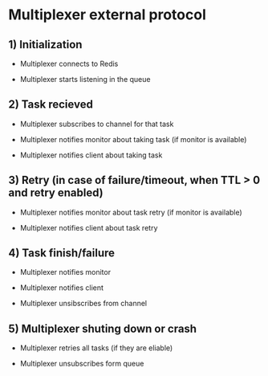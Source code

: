 # Multiplexer external protocol

## 1) Initialization

 * Multiplexer connects to Redis

 * Multiplexer starts listening in the queue

## 2) Task recieved

 * Multiplexer subscribes to channel for that task

 * Multiplexer notifies monitor about taking task (if monitor is available)

 * Multiplexer notifies client about taking task

## 3) Retry (in case of failure/timeout, when TTL > 0 and retry enabled)

 * Multiplexer notifies monitor about task retry (if monitor is available)

 * Multiplexer notifies client about task retry

## 4) Task finish/failure

 * Multiplexer notifies monitor

 * Multiplexer notifies client

 * Multiplexer unsibscribes from channel

## 5) Multiplexer shuting down or crash

 * Multiplexer retries all tasks (if they are eliable)

 * Multiplexer unsubscribes form queue

